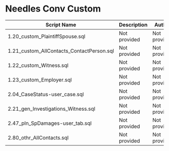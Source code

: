 # Needles Conv Custom

| Script Name | Description | Author | Date |
|-------------|-------------|--------|------|
| 1.20_custom_PlaintiffSpouse.sql | Not provided | Not provided | Not provided |
| 1.21_custom_AllContacts_ContactPerson.sql | Not provided | Not provided | Not provided |
| 1.22_custom_Witness.sql | Not provided | Not provided | Not provided |
| 1.23_custom_Employer.sql | Not provided | Not provided | Not provided |
| 2.04_CaseStatus-user_case.sql | Not provided | Not provided | Not provided |
| 2.21_gen_Investigations_Witness.sql | Not provided | Not provided | Not provided |
| 2.47_pln_SpDamages-user_tab.sql | Not provided | Not provided | Not provided |
| 2.80_othr_AllContacts.sql | Not provided | Not provided | Not provided |
